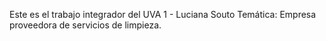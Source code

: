 Este es el trabajo integrador del UVA 1 - Luciana Souto
Temática: Empresa proveedora de servicios de limpieza.
